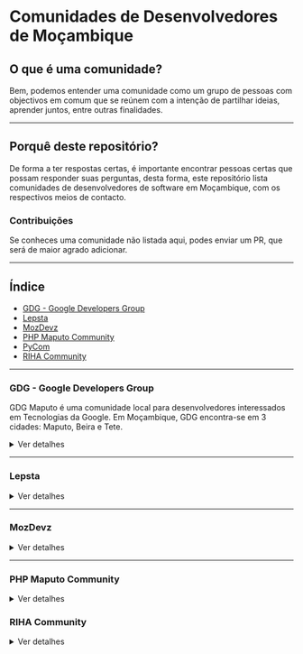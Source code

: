 # Comunidades de Desenvolvedores de Moçambique

## O que é uma comunidade?

Bem, podemos entender uma comunidade como um grupo de pessoas com objectivos 
em comum que se reúnem com a intenção de partilhar ideias, aprender juntos, entre
outras finalidades.

---

## Porquê deste repositório?
De forma a ter respostas certas, é importante encontrar pessoas certas que possam
responder suas perguntas, desta forma, este repositório lista comunidades de desenvolvedores
de software em Moçambique, com os respectivos meios de contacto.


### Contribuições
Se conheces uma comunidade não listada aqui, podes enviar um PR, que será de maior agrado adicionar.


---

## Índice

* [GDG - Google Developers Group](#GDG---Google-Developers-Group)
* [Lepsta](#Lepsta)
* [MozDevz](#MozDevz)
* [PHP Maputo Community](#PHP-Maputo-Community)
* [PyCom](#machine-learning-engineer-nanodegree)
* [RIHA Community](#RIHA-Community)

---

### GDG - Google Developers Group

  GDG Maputo é uma comunidade local para desenvolvedores interessados em Tecnologias da Google.
  Em Moçambique, GDG encontra-se em 3 cidades: Maputo, Beira e Tete.
 
<details>
  
  <summary>Ver detalhes</summary>
  Vias de Comunicação 

  1. [Meetup (Maputo)](https://www.meetup.com/pt-BR/GDG-Maputo/)
  2. [Meetup (Beira)](https://www.meetup.com/pt-BR/Beira-GDG/)
  3. [Meetup (Tete)](https://www.meetup.com/pt-BR/GDG-TETE/)
  4. [Grupo do Facebook (Maputo)](https://pt-br.facebook.com/groups/gdgmaputo/)
  5. [Medium](https://medium.com/android-dev-moz)
  
</details>

---

### Lepsta

<details>
  <summary>Ver detalhes</summary>
  Via de Comunicação 

  1. [Meetup](https://www.meetup.com/pt-BR/Lepsta-Developers-Maputo/)
  

</details>

---

### MozDevz

<details>
  <summary>Ver detalhes</summary>
   Via de Comunicação 
  
  1. [Facebook](https://www.facebook.com/mozdevz/)
  2. [Meetup](https://www.meetup.com/pt-BR/Mozdevz/)
  3. [Telegram](https://t.me/MozDevz)

</details>

---

### PHP Maputo Community

<details>
  <summary>Ver detalhes</summary>
   Via de Comunicação 

  1. [Whatsapp](https://chat.whatsapp.com/ILHtN728Hhp1St5Ag9eDji)

</details>

### RIHA Community

<details>
  <summary>Ver detalhes</summary>
  Via de comunicação
  
  1. [RIHA website](https://www.riha.co.mz)
  2. [WhatsApp](To be add)
</details>
